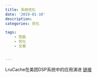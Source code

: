 ```yaml
---
title: 系统优化
date: '2019-01-10'
description:
categories: 优化

tags:
	- 性能
	- 优化
	- 文章


---
```


LruCache在美团DSP系统中的应用演进 [链接](https://mp.weixin.qq.com/s?__biz=MjM5NjQ5MTI5OA==&mid=2651749883&idx=3&sn=39967432a66fe8521cf72d676f2d52da&chksm=bd12a4b68a652da0c2787bc1a98148a192a4f308df2eb8e264c242367de1ac1ff945f2c6ce5f&mpshare=1&scene=23&srcid=0102OMq9Pv5r24IM5WVBiNIM%23rd)


